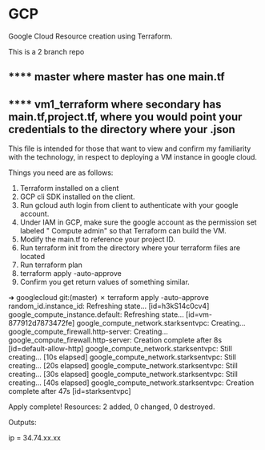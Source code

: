 # GCP

Google Cloud Resource creation using Terraform.



This is a 2 branch repo

**** master where master has one main.tf
---
**** vm1_terraform where secondary has main.tf,project.tf, where you would point your credentials to the directory where your .json
---


This file is intended for those that want to view and confirm my familiarity with the technology, in respect to deploying a VM instance in google cloud.

Things you need are as follows:
1. Terraform installed on a client
2. GCP cli SDK installed on the client.
3. Run gcloud auth login from client to authenticate with your google account.
4. Under IAM in GCP, make sure the google account as the permission set labeled " Compute admin" so that Terraform can build the VM.
5. Modify the main.tf to reference your project ID.
6. Run terraform init from the directory where your terraform files are located
7. Run terraform plan
8. terraform apply -auto-approve
9. Confirm you get return values of something similar.

➜  googlecloud git:(master) ✗ terraform apply -auto-approve
random_id.instance_id: Refreshing state... [id=h3kS14c0cv4]
google_compute_instance.default: Refreshing state... [id=vm-877912d7873472fe]
google_compute_network.starksentvpc: Creating...
google_compute_firewall.http-server: Creating...
google_compute_firewall.http-server: Creation complete after 8s [id=default-allow-http]
google_compute_network.starksentvpc: Still creating... [10s elapsed]
google_compute_network.starksentvpc: Still creating... [20s elapsed]
google_compute_network.starksentvpc: Still creating... [30s elapsed]
google_compute_network.starksentvpc: Still creating... [40s elapsed]
google_compute_network.starksentvpc: Creation complete after 47s [id=starksentvpc]

Apply complete! Resources: 2 added, 0 changed, 0 destroyed.

Outputs:

ip = 34.74.xx.xx


